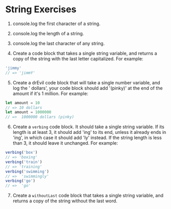 # String Exercises

1. console.log the first character of a string.

2. console.log the length of a string.

3. console.log the last character of any string. 

4. Create a code block that takes a single string variable, and returns a copy of the string with the last letter capitalized. For example:

```js
'jimmy'
// => 'jimmY'
```

5. Create a drEvil code block that will take a single number variable, and log the '<variableAmount> dollars',
your code block should add '(pinky)' at the end of the amount if it's 1 million. For example:

```js
let amount = 10
// => 10 dollars
let amount = 1000000
// =>  1000000 dollars (pinky)
```

6. Create a `verbing` code block. It should take a single string variable. If its length is at least 3, it should add 'ing' to its end, unless it already ends in 'ing', in which case it should add 'ly' instead. If the string length is less than 3, it should leave it unchanged. 
For example:

```js
verbing('box')
// => 'boxing'
verbing('train')
// => 'training'
verbing('swimming')
// =>  'swimmingly'
verbing('go')
// =>  'go'
```
 
7. Create a `withoutLast` code block that takes a single string variable, and returns a copy of the string without the last word.
